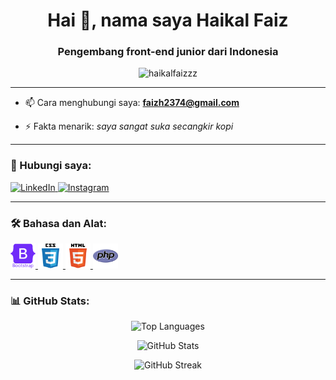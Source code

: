 <h1 align="center">Hai 👋, nama saya Haikal Faiz</h1>
<h3 align="center">Pengembang front-end junior dari Indonesia</h3>

<p align="center">
  <img src="https://komarev.com/ghpvc/?username=haikalfaizzz&label=Profile%20views&color=0e75b6&style=flat" alt="haikalfaizzz" />
</p>

---

- 📫 Cara menghubungi saya: **faizh2374@gmail.com**

- ⚡ Fakta menarik: *saya sangat suka secangkir kopi*

---

### 🔗 Hubungi saya:

<p align="left">
  <a href="https://linkedin.com/in/haikal faiz" target="_blank">
    <img src="https://raw.githubusercontent.com/rahuldkjain/github-profile-readme-generator/master/src/images/icons/Social/linked-in-alt.svg" alt="LinkedIn" width="30" />
  </a>
  <a href="https://instagram.com/haikalfaizzz._" target="_blank">
    <img src="https://raw.githubusercontent.com/rahuldkjain/github-profile-readme-generator/master/src/images/icons/Social/instagram.svg" alt="Instagram" width="30" />
  </a>
</p>

---

### 🛠️ Bahasa dan Alat:

<p align="left">
  <a href="https://getbootstrap.com" target="_blank">
    <img src="https://raw.githubusercontent.com/devicons/devicon/master/icons/bootstrap/bootstrap-plain-wordmark.svg" alt="Bootstrap" width="40" />
  </a>
  <a href="https://www.w3schools.com/css/" target="_blank">
    <img src="https://raw.githubusercontent.com/devicons/devicon/master/icons/css3/css3-original-wordmark.svg" alt="CSS3" width="40" />
  </a>
  <a href="https://www.w3.org/html/" target="_blank">
    <img src="https://raw.githubusercontent.com/devicons/devicon/master/icons/html5/html5-original-wordmark.svg" alt="HTML5" width="40" />
  </a>
  <a href="https://www.php.net" target="_blank">
    <img src="https://raw.githubusercontent.com/devicons/devicon/master/icons/php/php-original.svg" alt="PHP" width="40" />
  </a>
</p>

---

### 📊 GitHub Stats:

<p align="center">
  <img src="https://github-readme-stats.vercel.app/api/top-langs?username=haikalfaizzz&show_icons=true&locale=en&layout=compact" alt="Top Languages" />
</p>

<p align="center">
  <img src="https://github-readme-stats.vercel.app/api?username=haikalfaizzz&show_icons=true&locale=en" alt="GitHub Stats" />
</p>

<p align="center">
  <img src="https://github-readme-streak-stats.herokuapp.com/?user=haikalfaizzz" alt="GitHub Streak" />
</p>

